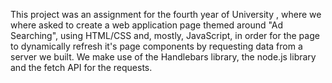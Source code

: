 This project was an assignment for the fourth year of University , where we where asked to create a web application page themed around "Ad Searching", using HTML/CSS and, mostly, JavaScript, in order for the 
page to dynamically refresh it's page components by requesting data from a server we built. We make use of the Handlebars library, the node.js library and the fetch API for the requests. 
